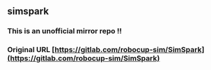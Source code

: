 ## simspark

### This is an **unofficial** mirror repo !!
### Original URL [https://gitlab.com/robocup-sim/SimSpark](https://gitlab.com/robocup-sim/SimSpark)
